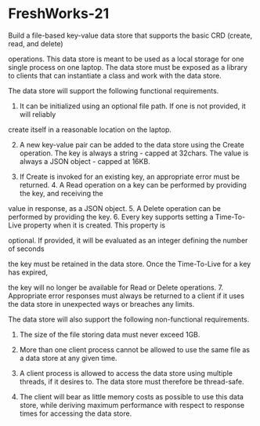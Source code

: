 # FreshWorks-21
Build a file-based key-value data store that supports the basic CRD (create, read, and delete)

operations. This data store is meant to be used as a local storage for one single process on one laptop. The data store must be exposed as a library to clients that can instantiate a class and work with the data store.

The data store will support the following functional requirements.

1. It can be initialized using an optional file path. If one is not provided, it will reliably

create itself in a reasonable location on the laptop. 

2. A new key-value pair can be added to the data store using the Create operation. The key is always a string - capped at 32chars. The value is always a JSON object - capped at 16KB.

3. If Create is invoked for an existing key, an appropriate error must be returned. 4. A Read operation on a key can be performed by providing the key, and receiving the

value in response, as a JSON object. 5. A Delete operation can be performed by providing the key. 6. Every key supports setting a Time-To-Live property when it is created. This property is

optional. If provided, it will be evaluated as an integer defining the number of seconds

the key must be retained in the data store. Once the Time-To-Live for a key has expired,

the key will no longer be available for Read or Delete operations. 7. Appropriate error responses must always be returned to a client if it uses the data store in unexpected ways or breaches any limits.

The data store will also support the following non-functional requirements.

1. The size of the file storing data must never exceed 1GB.

2. More than one client process cannot be allowed to use the same file as a data store at any given time.

3. A client process is allowed to access the data store using multiple threads, if it desires to. The data store must therefore be thread-safe.

4. The client will bear as little memory costs as possible to use this data store, while deriving maximum performance with respect to response times for accessing the data store.